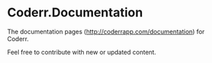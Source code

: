 # Coderr.Documentation

The documentation pages (http://coderrapp.com/documentation) for Coderr.

Feel free to contribute with new or updated content.

